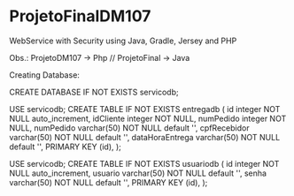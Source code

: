 # ProjetoFinalDM107
WebService with Security using Java, Gradle, Jersey and PHP

Obs.: ProjetoDM107 -> Php // ProjetoFinal -> Java

Creating Database:

CREATE DATABASE IF NOT EXISTS servicodb;

USE servicodb; CREATE TABLE IF NOT EXISTS entregadb ( id integer NOT NULL auto_increment, idCliente integer NOT NULL, numPedido integer NOT NULL, numPedido varchar(50) NOT NULL default '', cpfRecebidor varchar(50) NOT NULL default '', dataHoraEntrega varchar(50) NOT NULL default '', PRIMARY KEY (id), );

USE servicodb; CREATE TABLE IF NOT EXISTS usuariodb ( id integer NOT NULL auto_increment, usuario varchar(50) NOT NULL default '', senha varchar(50) NOT NULL default '', PRIMARY KEY (id), );